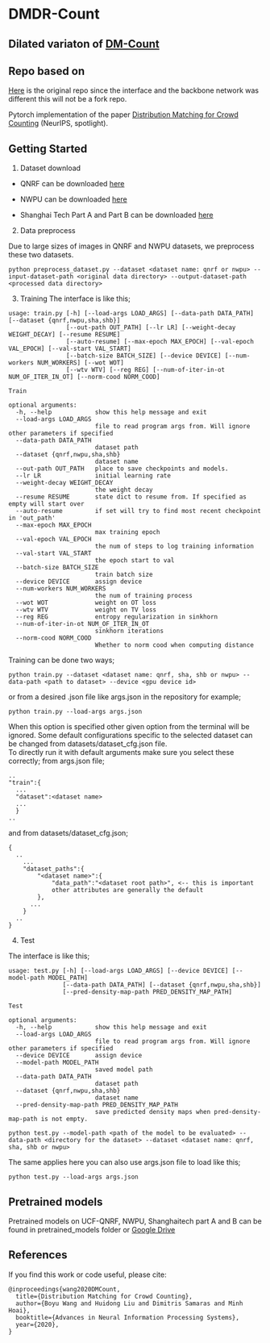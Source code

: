 # DMDR-Count

## Dilated variaton of [DM-Count](https://github.com/cvlab-stonybrook/DM-Count)

## Repo based on
[Here](https://github.com/cvlab-stonybrook/DM-Count) is the original repo since the interface and the backbone network was different this will not be a fork repo.


Pytorch implementation of the paper [Distribution Matching for Crowd Counting](https://arxiv.org/pdf/2009.13077.pdf) (NeurIPS, spotlight).



## Getting Started
1. Dataset download

+ QNRF can be downloaded [here](https://www.crcv.ucf.edu/data/ucf-qnrf/)

+ NWPU can be downloaded [here](https://www.crowdbenchmark.com/nwpucrowd.html)

+ Shanghai Tech Part A and Part B can be downloaded [here](https://www.kaggle.com/tthien/shanghaitech)

2. Data preprocess

Due to large sizes of images in QNRF and NWPU datasets, we preprocess these two datasets.

```
python preprocess_dataset.py --dataset <dataset name: qnrf or nwpu> --input-dataset-path <original data directory> --output-dataset-path <processed data directory> 
```
    
3. Training
The interface is like this;
```
usage: train.py [-h] [--load-args LOAD_ARGS] [--data-path DATA_PATH] [--dataset {qnrf,nwpu,sha,shb}]
                [--out-path OUT_PATH] [--lr LR] [--weight-decay WEIGHT_DECAY] [--resume RESUME]
                [--auto-resume] [--max-epoch MAX_EPOCH] [--val-epoch VAL_EPOCH] [--val-start VAL_START]
                [--batch-size BATCH_SIZE] [--device DEVICE] [--num-workers NUM_WORKERS] [--wot WOT]
                [--wtv WTV] [--reg REG] [--num-of-iter-in-ot NUM_OF_ITER_IN_OT] [--norm-cood NORM_COOD]

Train

optional arguments:
  -h, --help            show this help message and exit
  --load-args LOAD_ARGS
                        file to read program args from. Will ignore other parameters if specified
  --data-path DATA_PATH
                        dataset path
  --dataset {qnrf,nwpu,sha,shb}
                        dataset name
  --out-path OUT_PATH   place to save checkpoints and models.
  --lr LR               initial learning rate
  --weight-decay WEIGHT_DECAY
                        the weight decay
  --resume RESUME       state dict to resume from. If specified as empty will start over
  --auto-resume         if set will try to find most recent checkpoint in 'out_path'
  --max-epoch MAX_EPOCH
                        max training epoch
  --val-epoch VAL_EPOCH
                        the num of steps to log training information
  --val-start VAL_START
                        the epoch start to val
  --batch-size BATCH_SIZE
                        train batch size
  --device DEVICE       assign device
  --num-workers NUM_WORKERS
                        the num of training process
  --wot WOT             weight on OT loss
  --wtv WTV             weight on TV loss
  --reg REG             entropy regularization in sinkhorn
  --num-of-iter-in-ot NUM_OF_ITER_IN_OT
                        sinkhorn iterations
  --norm-cood NORM_COOD
                        Whether to norm cood when computing distance
```
Training can be done two ways;
```
python train.py --dataset <dataset name: qnrf, sha, shb or nwpu> --data-path <path to dataset> --device <gpu device id>
```  
 or from a desired .json file like args.json in the repository for example;
```
python train.py --load-args args.json
```
When this option is specified other given option from the terminal will be ignored. Some default configurations specific to the selected dataset can be changed from datasets/dataset_cfg.json file.  
To directly run it with default arguments 
make sure you select these correctly;
from args.json file;
```
..
"train":{
  ...
  "dataset":<dataset name>
  ...
  }
..
```
and from datasets/dataset_cfg.json;
```
{
  ..
    ...
    "dataset_paths":{
        "<dataset name>":{
            "data_path":"<dataset root path>", <-- this is important
            other attributes are generally the default
        },
      ...
    }
  ..
}
```


4. Test

The interface is like this;
```
usage: test.py [-h] [--load-args LOAD_ARGS] [--device DEVICE] [--model-path MODEL_PATH]
               [--data-path DATA_PATH] [--dataset {qnrf,nwpu,sha,shb}]
               [--pred-density-map-path PRED_DENSITY_MAP_PATH]

Test

optional arguments:
  -h, --help            show this help message and exit
  --load-args LOAD_ARGS
                        file to read program args from. Will ignore other parameters if specified
  --device DEVICE       assign device
  --model-path MODEL_PATH
                        saved model path
  --data-path DATA_PATH
                        dataset path
  --dataset {qnrf,nwpu,sha,shb}
                        dataset name
  --pred-density-map-path PRED_DENSITY_MAP_PATH
                        save predicted density maps when pred-density-map-path is not empty.
```
```
python test.py --model-path <path of the model to be evaluated> --data-path <directory for the dataset> --dataset <dataset name: qnrf, sha, shb or nwpu>
```
The same applies here you can also use args.json file to load like this;
```
python test.py --load-args args.json
```

## Pretrained models

Pretrained models on UCF-QNRF, NWPU, Shanghaitech part A and B can be found in pretrained_models folder or [Google Drive](https://drive.google.com/drive/folders/10U7F4iW_aPICM5-qJq21SXLLkzlum9tX?usp=sharing)

## References
If you find this work or code useful, please cite:

```
@inproceedings{wang2020DMCount,
  title={Distribution Matching for Crowd Counting},
  author={Boyu Wang and Huidong Liu and Dimitris Samaras and Minh Hoai},
  booktitle={Advances in Neural Information Processing Systems},
  year={2020},
}
```

